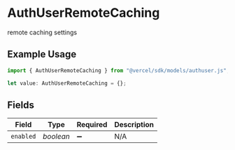 # AuthUserRemoteCaching

remote caching settings

## Example Usage

```typescript
import { AuthUserRemoteCaching } from "@vercel/sdk/models/authuser.js";

let value: AuthUserRemoteCaching = {};
```

## Fields

| Field              | Type               | Required           | Description        |
| ------------------ | ------------------ | ------------------ | ------------------ |
| `enabled`          | *boolean*          | :heavy_minus_sign: | N/A                |